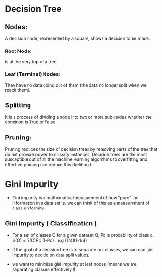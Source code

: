 # Decision Tree

## Nodes:
A decision node, represented by a square, shows a decision to be made.

### Root Node:
is at the very top of a tree

### Leaf (Terminal) Nodes:
They have no data going out of them (the data no longer split when we reach them).

## Splitting
It is a process of dividing a node into two or more sub-nodes whether the condition is True or False

## Pruning:
Pruning reduces the size of decision trees by removing parts of the tree that do not provide power to classify instances. Decision trees are the most susceptible out of all the machine learning algorithms to overfitting and effective pruning can reduce this likelihood.

# Gini Impurity
- Gini impurity is a mathematical measurement of how "pure" the information in a data set is. we can think of this as a measurement of class uniformity.

## Gini Impurity ( Classification )
- For a set of classes C for a given dataset Q, Pc is probability of class c.
G(Q) = ∑(C)Pc (1-Pc) : e.g (1/4)(1-1/4)

- if the goal of a decision tree is to separate out classes, we can use gini impurity to decide on data split values.
- we want to minimize gini impurity at leaf nodes (means we are separating classes effectively !)


